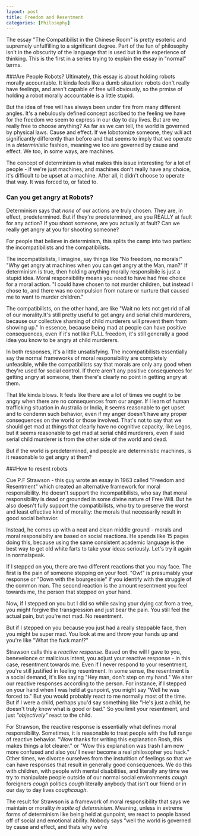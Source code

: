 ```yaml
---
layout: post
title: Freedom and Resentment
categories: [Philosophy]
---
```


The essay "The Compatibilist in the Chinese Room" is pretty esoteric and supremely unfulfilling to a significant degree. Part of the fun of philosophy isn't in the obscurity of the language that is used but in the experience of thinking. This is the first in a series trying to explain the essay in "normal" terms.

###Are People Robots?
Ultimately, this essay is about holding robots morally accountable. It kinda feels like a dumb sitaution: robots don't really have feelings, and aren't capable of free will obviously, so the prmise of holding a robot morally accountable is a little stupid.

But the idea of free will has always been under fire from many different angles. It's a nebulously defined concept ascribed to the feeling we have for the freedom we seem to express in our day to day lives. But are we really free to choose anything? As far as we can tell, the world is governed by physical laws. Cause and effect. If we lobotomize someone, they *will* act significantly differently than before and that seems to imply that we operate in a *deterministic* fashion, meaning we too are governed by cause and effect. We too, in some ways, are machines. 

The concept of determinism is what makes this issue interesting for a lot of people - if we're just machines, and machines don't really have any choice, it's difficult to be upset at a machine. After all, it didn't choose to operate that way. It was forced to, or fated to.

### Can you get angry at Robots?

Determinism says that *none* of our actions are truly chosen. They are, in effect, predetermined. But if they're predetermined, are you REALLY at fault for any action? If you shoot someone, are you actually at fault? Can we really get angry at you for shooting someone?

For people that believe in determinism, this splits the camp into two parties: the incompatibilists and the compatibilists.

The incompatibilists, I imagine, say things like "No freedom, no morals!" "Why get angry at machines when you can get angry at the Man, man?" If determinism is true, then holding anything morally responsibile is just a stupid idea. Moral responsibility means you need to have had free choice for a moral action. "I could have chosen to not murder children, but instead I chose to, and there was no compulsion from nature or nurture that caused me to want to murder children." 

The compatibilists, on the other hand, are like "Wait no lets not get rid of all of our morality.It's still pretty useful to get angry and serial child murderers, because our collective shaming of child murderers will prevent them from showing up." In essence, because being mad at people can have positive consequences, even if it's not like FULL freedom, it's still generally a good idea you know to be angry at child murderers.

In both responses, it's a little unsatisfying. The incompatibilists essentially say the normal frameworks of moral responsibility are completely unfeasible, while the compatibilists say that morals are only any good when they're used for social control. If there aren't any positive consequences for getting angry at someone, then there's clearly no point in getting angry at them. 

That life kinda blows. It feels like there are a lot of times we ought to be angry when there are no consequences from our anger. If I learn of human trafficking situation in Australia or India, it seems reasonable to get upset and to condemn such behavior, even if my anger doesn't have any proper consequences on the world or those involved. That's not to say that we should get mad at things that clearly have no cognitive capacity, like Legos, but it seems reasonable to get mad at serial child murderers, even if said serial child murderer is from the other side of the world and dead.

But if the world is predetermined, and people are deterministic machines, is it reasonable to get angry at them?

###How to resent robots

Cue P.F Strawson - this guy wrote an essay in 1963 called "Freedom and Resentment" which created an alternative framework for moral responsibility. He doesn't support the incompatibilists, who say that moral responsibility is dead or grounded in some divine nature of Free Will. But he also doesn't fully support the compatibilists, who try to preserve the worst and least effective kind of morality: the morals that necessarily result in good social behavior.

Instead, he comes up with a neat and clean middle ground - morals and moral responsibilty are based on social reactions. He spends like 15 pages doing this, because using the same consistent academic language is the best way to get old white farts to take your ideas seriously. Let's try it again in normalspeak.

If I stepped on you, there are two different reactions that you may face. The first is the pain of someone stepping on your foot. "Ow!" is presumably your response or "Down with the bourgeoisie" if you identify with the struggle of the common man.
The second reaction is the amount resentment you feel towards me, the person that stepped on your hand. 

Now, if I stepped on you but I did so while saving your dying cat from a tree, you might forgive the transgression and just bear the pain. You still feel the actual pain, but you're not mad. No resentment.

But if I stepped on you because you just had a really steppable face, then you might be super mad. You look at me and throw your hands up and you're like "What the fuck man!?"

Strawson calls this a *reactive response*. Based on the will I gave to you, benevelonce or malicious intent, you adjust your reactive response - in this case, resentment towards me. Even if I never respond to your resentment, you're still justified in feeling resentment. In some sense, the resentment is a social demand, it's like saying "Hey man, don't step on my hand." 
We alter our reactive responses according to the person. For instance, if I stepped on your hand when I was held at gunpoint, you might say "Well he was forced to." But you would probably react to me normally most of the time. But if I were a child, perhaps you'd say something like "He's just a child, he doesn't truly know what is good or bad." So you limit your resentment, and just *"objectively"* react to the child. 

For Strawson, the reactive response is essentially what defines moral responsibility. Sometimes, it is reasonable to treat people with the full range of reactive behavior. "Wow thanks for writing this explanation Rosh, this makes things a lot clearer." or "Wow this explanation was trash I am now more confused and also you'll never become a real philosopher you hack."
Other times, we divorce ourselves from the instutition of feelings so that we can have responses that result in generally good consequences. We do this with children, with people with mental disabilities, and literally any time we try to manipulate people outside of our normal social environments *cough* foreigners *cough* politics *cough* literally anybody that isn't our friend or in our day to day lives *coughcough*.

The result for Strawson is a framework of moral responsibility that says we maintain or morality *in spite of determinism*. Meaning, unless in extreme forms of determinism like being held at gunpoint, we react to people based off of social and emotional ability. Nobody says "well the world is governed by cause and effect, and thats why we're 
